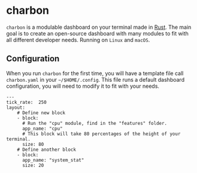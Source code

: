 # charbon 
`charbon` is a modulable dashboard on your terminal made in [Rust](https://www.rust-lang.org). The main goal is to create an open-source dashboard with many modules to fit with all different developer needs.
Running on `Linux` and `macOS`.

## Configuration
When you run `charbon` for the first time, you will have a template file call `charbon.yaml` in your `~/$HOME/.config`. This file runs a default dashboard configuration, you will need to modify it to fit with your needs.
```
---
tick_rate:  250
layout:
	# Define new block
	- block:
	  # Run the "cpu" module, find in the "features" folder. 
	  app_name: "cpu"
	  # This block will take 80 percentages of the height of your terminal.
	  size: 80
	# Define another block
	- block:
	  app_name: "system_stat"
	  size: 20
```